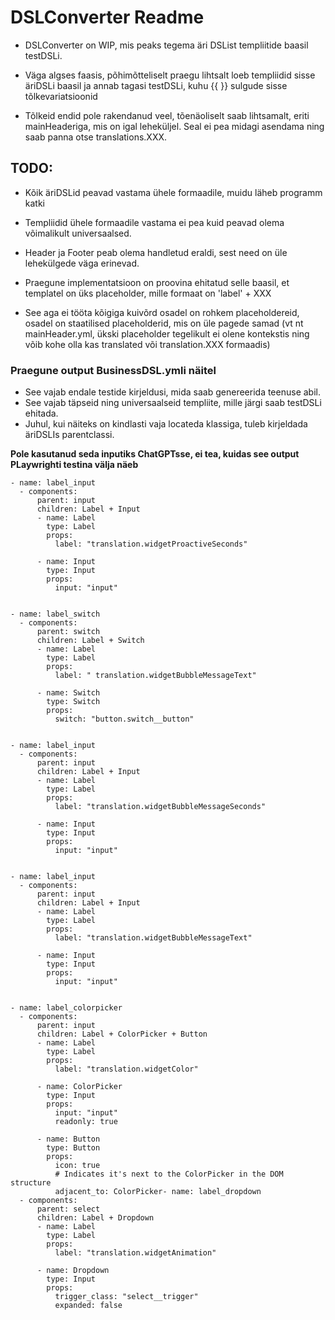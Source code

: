 # DSLConverter Readme

- DSLConverter on WIP, mis peaks tegema äri DSList templiitide baasil testDSLi. 

- Väga algses faasis, põhimõtteliselt praegu lihtsalt loeb templiidid sisse äriDSLi baasil ja annab tagasi testDSLi, kuhu {{ }} sulgude sisse tõlkevariatsioonid

- Tõlkeid endid pole rakendanud veel, tõenäoliselt saab lihtsamalt, eriti mainHeaderiga, mis on igal leheküljel. Seal ei pea midagi asendama ning saab panna otse translations.XXX. 

## **TODO:**

- Kõik äriDSLid peavad vastama ühele formaadile, muidu läheb programm katki

- Templiidid ühele formaadile vastama ei pea kuid peavad olema võimalikult universaalsed.

- Header ja Footer peab olema handletud eraldi, sest need on üle lehekülgede väga erinevad. 

- Praegune implementatsioon on proovina ehitatud selle baasil, et templatel on üks placeholder, mille formaat on 'label' + XXX

- See aga ei tööta kõigiga kuivõrd osadel on rohkem placeholdereid, osadel on staatilised placeholderid, mis on üle pagede samad (vt nt mainHeader.yml, ükski placeholder tegelikult ei olene kontekstis ning võib kohe olla kas translated või translation.XXX formaadis)


### **Praegune output BusinessDSL.ymli näitel**

- See vajab endale testide kirjeldusi, mida saab genereerida teenuse abil. 
- See vajab täpseid ning universaalseid templiite, mille järgi saab testDSLi ehitada.
- Juhul, kui näiteks on kindlasti vaja locateda klassiga, tuleb kirjeldada äriDSLIs parentclassi.

**Pole kasutanud seda inputiks ChatGPTsse, ei tea, kuidas see output PLaywrighti testina välja näeb**

```
- name: label_input
  - components: 
      parent: input
      children: Label + Input
      - name: Label
        type: Label
        props:
          label: "translation.widgetProactiveSeconds"
          
      - name: Input
        type: Input
        props:
          input: "input"
          
        
- name: label_switch
  - components: 
      parent: switch
      children: Label + Switch
      - name: Label
        type: Label
        props:
          label: " translation.widgetBubbleMessageText"
          
      - name: Switch
        type: Switch
        props:
          switch: "button.switch__button"
          
        
- name: label_input
  - components: 
      parent: input
      children: Label + Input
      - name: Label
        type: Label
        props:
          label: "translation.widgetBubbleMessageSeconds"
          
      - name: Input
        type: Input
        props:
          input: "input"
          
        
- name: label_input
  - components: 
      parent: input
      children: Label + Input
      - name: Label
        type: Label
        props:
          label: "translation.widgetBubbleMessageText"
          
      - name: Input
        type: Input
        props:
          input: "input"
          
        
- name: label_colorpicker
  - components: 
      parent: input
      children: Label + ColorPicker + Button
      - name: Label
        type: Label
        props:
          label: "translation.widgetColor"
          
      - name: ColorPicker
        type: Input
        props:
          input: "input"
          readonly: true
      
      - name: Button
        type: Button
        props:
          icon: true
          # Indicates it's next to the ColorPicker in the DOM structure
          adjacent_to: ColorPicker- name: label_dropdown
  - components: 
      parent: select
      children: Label + Dropdown
      - name: Label
        type: Label
        props:
          label: "translation.widgetAnimation"
          
      - name: Dropdown
        type: Input
        props:
          trigger_class: "select__trigger"
          expanded: false

```